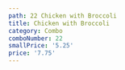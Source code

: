 ```yaml
---
path: 22 Chicken with Broccoli
title: Chicken with Broccoli
category: Combo
comboNumber: 22
smallPrice: '5.25'
price: '7.75'
---
```


